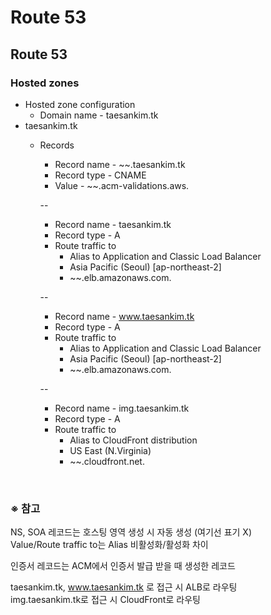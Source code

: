 # Route 53

## Route 53
### Hosted zones
- Hosted zone configuration
  - Domain name - taesankim.tk
- taesankim.tk
  - Records
    - Record name - ~~.taesankim.tk
    - Record type - CNAME
    - Value - ~~.acm-validations.aws.

    --
    - Record name - taesankim.tk
    - Record type - A
    - Route traffic to
      - Alias to Application and Classic Load Balancer
      - Asia Pacific (Seoul) [ap-northeast-2]
      - ~~.elb.amazonaws.com.

    --
    - Record name - www.taesankim.tk
    - Record type - A
    - Route traffic to
      - Alias to Application and Classic Load Balancer
      - Asia Pacific (Seoul) [ap-northeast-2]
      - ~~.elb.amazonaws.com.
    
    --
    - Record name - img.taesankim.tk
    - Record type - A
    - Route traffic to
      - Alias to CloudFront distribution
      - US East (N.Virginia)
      - ~~.cloudfront.net.

<br/>

### ※ 참고
NS, SOA 레코드는 호스팅 영역 생성 시 자동 생성 (여기선 표기 X)  
Value/Route traffic to는 Alias 비활성화/활성화 차이

인증서 레코드는 ACM에서 인증서 발급 받을 때 생성한 레코드

taesankim.tk, www.taesankim.tk 로 접근 시 ALB로 라우팅  
img.taesankim.tk로 접근 시 CloudFront로 라우팅
